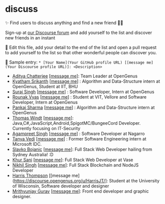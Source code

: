 # discuss

:sparkles: Find users to discuss anything and find a new friend :man_cartwheeling: 

Sign-up at [our Discourse forum](https://discourse.opengenus.org/) and add yourself to the list and discover new friends in an instant

:loudspeaker: Edit this file, add your detail to the end of the list and open a pull request to add yourself to the list so that other wonderful people can discover you. 

:pushpin: Sample entry: 
`* [Your Name](Your GitHub profile URL) [[message me](Your Discourse profile URL)]: <Description>`

* [Aditya Chatterjee](https://github.com/AdiChat) [[message me](https://discourse.opengenus.org/u/aditya/summary)]: Team Leader at OpenGenus
* [Kyatham Srikanth](https://github.com/kyathamsrikanth) [[message me](https://discourse.opengenus.org/u/kyatham_srikanth/summary)] : Algorithm and Data-Structure intern at OpenGenus, Student at IIT, BHU
* [Suraj Singh](https://github.com/Akatsuki06) [[message me](https://discourse.opengenus.org/u/suraznegi)] : Software Developer, Intern at OpenGenus 
* [Rounak Vyas](https://github.com/itsron717) [[message me](https://discourse.opengenus.org/u/itsron143)] : Student at VIT, Vellore and Software Developer, Intern at OpenGenus
* [Pankaj Sharma](https://github.com/pankaj1181998) [[message me](https://discourse.opengenus.org/u/sharmapankaj090)] : Algorithm and Data-Structure intern at OpenGenus
* [Thomas Windt](WOLFI3654) [[message me](https://discourse.opengenus.org/u/WOLFI3654/)]: Java,C#,JavaScript,Android,SpigotMC/BungeeCord Developer. Currently focusing on IT-Security
* [Agampreet Singh](https://github.com/agampreetsingh) [[message me](https://discourse.opengenus.org/u/agampreetsingh)] : Software Developer at Nagarro
* [Tanya Vedi]( https://github.com/tanya-vedi) [[message me](https://discourse.opengenus.org/u/tanya-vedi)] : Former Software Engineering intern at Microsoft IDC. 
* [Slavko Bojanic](https://github.com/slavkobojanic) [[message me](https://discourse.opengenus.org/u/slavkobojanic/)]: Full Stack Web Developer hailing from Sydney Australia! :D
* [Khur Sani](https://github.com/khursani8) [[message me](https://discourse.opengenus.org/u/khursani8/)]: Full Stack Web Developer at Vase
* [Nikhil Singh](https://github.com/nikhilmufc7) [[message me](https://discourse.opengenus.org/u/nikhilsingh/)]: Full Stack Blockchain and NodeJS Developer
* [Harris Thompson](https://github.com/harrisjt) [[message me](https://discourse.opengenus.org/u/HarrisJT/]: Student at the University of Wisconsin, Software developer and designer
* [Mrithyunjay Gurav](https://github.com/MJay2799) [[message me](https://discourse.opengenus.org/u/MJay2799/)]: Front end developer and graphic designer.
